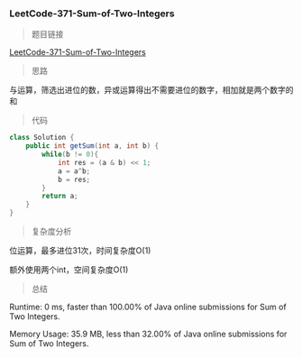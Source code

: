 ### LeetCode-371-Sum-of-Two-Integers

> 题目链接

[LeetCode-371-Sum-of-Two-Integers](https://leetcode.com/problems/sum-of-two-integers/)

> 思路

与运算，筛选出进位的数，异或运算得出不需要进位的数字，相加就是两个数字的和

> 代码

```java
class Solution {
    public int getSum(int a, int b) {
        while(b != 0){
            int res = (a & b) << 1;
            a = a^b;
            b = res;              
        }
        return a;
    }
}
```

> 复杂度分析

位运算，最多进位31次，时间复杂度O(1)

额外使用两个int，空间复杂度O(1)

> 总结

Runtime: 0 ms, faster than 100.00% of Java online submissions for Sum of Two Integers.

Memory Usage: 35.9 MB, less than 32.00% of Java online submissions for Sum of Two Integers.
